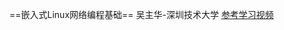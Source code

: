 ==嵌入式Linux网络编程基础==
吴主华-深圳技术大学
[参考学习视频]([【嵌入式Linux应用开发阶段】嵌入式Linux网络编程基础_哔哩哔哩_bilibili](https://www.bilibili.com/video/BV1kA411M7o8/?vd_source=0300b13771e59496da2d2b2161cc684c))



